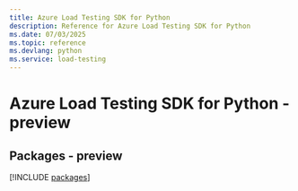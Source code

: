 ```yaml
---
title: Azure Load Testing SDK for Python
description: Reference for Azure Load Testing SDK for Python
ms.date: 07/03/2025
ms.topic: reference
ms.devlang: python
ms.service: load-testing
---
```

# Azure Load Testing SDK for Python - preview
## Packages - preview
[!INCLUDE [packages](load-testing-index.md)]